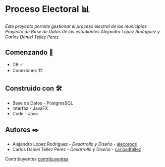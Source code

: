 # Proceso Electoral 📊

_Este proyecto permite gestionar el proceso electral de los municipios_
_Proyecto de Base de Datos de los estudiantes Alejandro Lopez Rodriguez y Carlos Daniel Tellez Perez_


## Comenzando 🚀
 * DB ✅
 * Conexiones 🏗️



## Construido con 🛠️

* Base de Datos - PostgresSQL
* Interfaz - JavaFX
* Code - Java


## Autores ✒️


* Alejandro Lopez Rodriguez - *Desarrollo y Diseño* - [alecorodri](https://github.com/alecorodri)
* Carlos Daniel Tellez Perez - *Desarrollo y Diseño* - [carlosdtellez](https://github.com/carlosdtellez)

Contribuyentes [contribuyentes](https://github.com/alecorodri/structbd/contributors)






